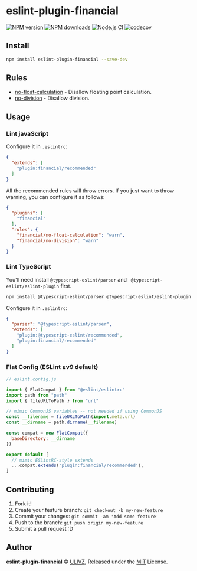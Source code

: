 # eslint-plugin-financial

[![NPM version](https://img.shields.io/npm/v/eslint-plugin-financial.svg?style=flat)](https://npmjs.com/package/eslint-plugin-financial) [![NPM downloads](https://img.shields.io/npm/dm/eslint-plugin-financial.svg?style=flat)](https://npmjs.com/package/eslint-plugin-financial) ![Node.js CI](https://github.com/rich-lab/eslint-plugin-financial/workflows/Node.js%20CI/badge.svg) [![codecov](https://codecov.io/gh/rich-lab/eslint-plugin-financial/branch/master/graph/badge.svg)](https://codecov.io/gh/rich-lab/eslint-plugin-financial)


## Install

```bash
npm install eslint-plugin-financial --save-dev
```

## Rules

- [no-float-calculation](https://github.com/ulivz/eslint-plugin-financial/blob/master/docs/rules/no-float-calculation.md) - Disallow floating point calculation.
- [no-division](https://github.com/ulivz/eslint-plugin-financial/blob/master/docs/rules/no-division.md) - Disallow division.

## Usage

### Lint javaScript

Configure it in `.eslintrc`:

```json
{
  "extends": [
    "plugin:financial/recommended"
  ]
}
```

All the recommended rules will throw errors. If you just want to throw warning, you can configure it as follows:

```json
{
  "plugins": [
    "financial"
  ],
  "rules": {
    "financial/no-float-calculation": "warn",
    "financial/no-division": "warn"
  }
}
```

### Lint TypeScript

You'll need install `@typescript-eslint/parser` and ` @typescript-eslint/eslint-plugin` first.

```bash
npm install @typescript-eslint/parser @typescript-eslint/eslint-plugin -D
```

Configure it in `.eslintrc`:

```json
{
  "parser": "@typescript-eslint/parser",
  "extends": [
    "plugin:@typescript-eslint/recommended",
    "plugin:financial/recommended"
  ]
}
```

### Flat Config (ESLint ≥v9 default)

```js
// eslint.config.js

import { FlatCompat } from "@eslint/eslintrc"
import path from "path"
import { fileURLToPath } from "url"

// mimic CommonJS variables -- not needed if using CommonJS
const __filename = fileURLToPath(import.meta.url)
const __dirname = path.dirname(__filename)

const compat = new FlatCompat({
  baseDirectory: __dirname
})

export default [
  // mimic ESLintRC-style extends
  ...compat.extends('plugin:financial/recommended'),
]
```

## Contributing

1. Fork it!
2. Create your feature branch: `git checkout -b my-new-feature`
3. Commit your changes: `git commit -am 'Add some feature'`
4. Push to the branch: `git push origin my-new-feature`
5. Submit a pull request :D


## Author

**eslint-plugin-financial** © [ULIVZ](https://github.com/ulivz), Released under the [MIT](./LICENSE) License.<br>
